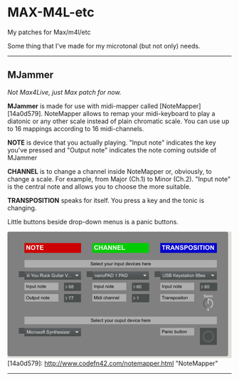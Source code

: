 # MAX-M4L-etc
My patches for Max/m4l/etc

Some thing that I've made for my microtonal (but not only) needs.

---

## MJammer
_Not Max4Live, just Max patch for now._

**MJammer** is made for use with midi-mapper called [NoteMapper][14a0d579].
NoteMapper allows to remap your midi-keyboard to play a diatonic or any other scale instead of plain chromatic scale.
You can use up to 16 mappings according to 16 midi-channels.

**NOTE** is device that you actually playing.
"Input note" indicates the key you've pressed and "Output note" indicates the note coming outside of MJammer

**CHANNEL** is to change a channel inside NoteMapper or, obviously, to change a scale. For example, from Major (Ch.1) to Minor (Ch.2).
"Input note" is the central note and allows you to choose the more suitable.

**TRANSPOSITION** speaks for itself. You press a key and the tonic is changing.

Little buttons beside drop-down menus is a panic buttons.

![MJammer](/MJammer/MJammer_screenshot.png)
  [14a0d579]: http://www.codefn42.com/notemapper.html "NoteMapper"

---

